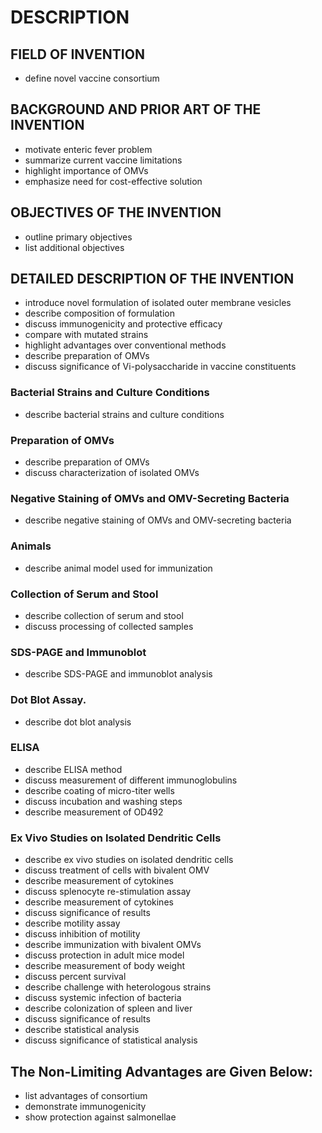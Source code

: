 # DESCRIPTION

## FIELD OF INVENTION

- define novel vaccine consortium

## BACKGROUND AND PRIOR ART OF THE INVENTION

- motivate enteric fever problem
- summarize current vaccine limitations
- highlight importance of OMVs
- emphasize need for cost-effective solution

## OBJECTIVES OF THE INVENTION

- outline primary objectives
- list additional objectives

## DETAILED DESCRIPTION OF THE INVENTION

- introduce novel formulation of isolated outer membrane vesicles
- describe composition of formulation
- discuss immunogenicity and protective efficacy
- compare with mutated strains
- highlight advantages over conventional methods
- describe preparation of OMVs
- discuss significance of Vi-polysaccharide in vaccine constituents

### Bacterial Strains and Culture Conditions

- describe bacterial strains and culture conditions

### Preparation of OMVs

- describe preparation of OMVs
- discuss characterization of isolated OMVs

### Negative Staining of OMVs and OMV-Secreting Bacteria

- describe negative staining of OMVs and OMV-secreting bacteria

### Animals

- describe animal model used for immunization

### Collection of Serum and Stool

- describe collection of serum and stool
- discuss processing of collected samples

### SDS-PAGE and Immunoblot

- describe SDS-PAGE and immunoblot analysis

### Dot Blot Assay.

- describe dot blot analysis

### ELISA

- describe ELISA method
- discuss measurement of different immunoglobulins
- describe coating of micro-titer wells
- discuss incubation and washing steps
- describe measurement of OD492

### Ex Vivo Studies on Isolated Dendritic Cells

- describe ex vivo studies on isolated dendritic cells
- discuss treatment of cells with bivalent OMV
- describe measurement of cytokines
- discuss splenocyte re-stimulation assay
- describe measurement of cytokines
- discuss significance of results
- describe motility assay
- discuss inhibition of motility
- describe immunization with bivalent OMVs
- discuss protection in adult mice model
- describe measurement of body weight
- discuss percent survival
- describe challenge with heterologous strains
- discuss systemic infection of bacteria
- describe colonization of spleen and liver
- discuss significance of results
- describe statistical analysis
- discuss significance of statistical analysis

## The Non-Limiting Advantages are Given Below:

- list advantages of consortium
- demonstrate immunogenicity
- show protection against salmonellae

